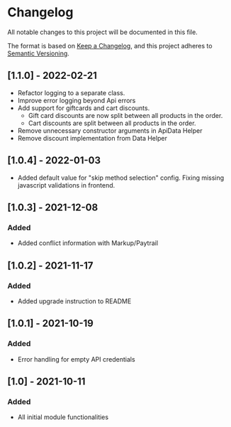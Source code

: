 # Changelog
All notable changes to this project will be documented in this file.

The format is based on [Keep a Changelog](https://keepachangelog.com/en/1.0.0/),
and this project adheres to [Semantic Versioning](https://semver.org/spec/v2.0.0.html).

## [1.1.0] - 2022-02-21
- Refactor logging to a separate class.
- Improve error logging beyond Api errors
- Add support for giftcards and cart discounts.
  - Gift card discounts are now split between all products in the order.
  - Cart discounts are split between all products in the order.
- Remove unnecessary constructor arguments in ApiData Helper
- Remove discount implementation from Data Helper

## [1.0.4] - 2022-01-03
- Added default value for "skip method selection" config. Fixing missing javascript validations in frontend.

## [1.0.3] - 2021-12-08
### Added
- Added conflict information with Markup/Paytrail

## [1.0.2] - 2021-11-17
### Added
- Added upgrade instruction to README

## [1.0.1] - 2021-10-19
### Added
- Error handling for empty API credentials

## [1.0] - 2021-10-11
### Added
- All initial module functionalities
